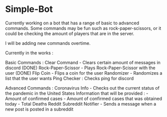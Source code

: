 # Simple-Bot
Currently working on a bot that has a range of basic to advanced commands. Some commands may be fun such as rock-paper-scissors, or it could be checking the amount of players that are in the server.

I will be adding new commands overtime.

Currently in the works :

Basic Commands :
    Clear Command - Clears certain amount of messages in discord (DONE)
    Rock-Paper-Scissor - Plays Rock-Paper-Scissor with the user (DONE)
    Flip Coin - Flips a coin for the user
    Randomizer - Randomizes a list that the user wants 
    Ping Checker : Checks ping for discord


Advanced Commands : 
    Coronavirus Info - Checks out the current status of the pandemic in the United States
        Information that will be provided :
            - Amount of confirmed cases
            - Amount of confirmed cases that was obtained today
            - Total Deaths
    Reddit Subreddit Notifier - Sends a message when a new post is posted in a subreddit
